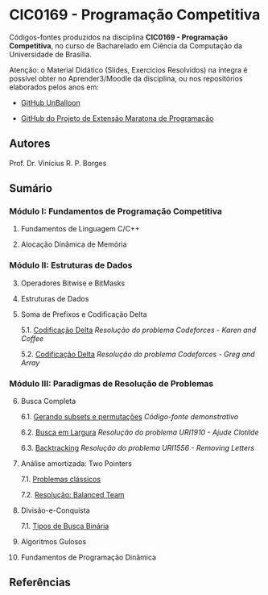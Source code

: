 # CIC0169 - Programação Competitiva

Códigos-fontes produzidos na disciplina **CIC0169 - Programação Competitiva**, no curso de Bacharelado em Ciência da Computação da Universidade de Brasília.

Atenção: o Material Didático (Slides, Exercícios Resolvidos) na íntegra é possível obter no Aprender3/Moodle da disciplina, ou nos repositórios elaborados pelos anos em:

- [GitHub UnBalloon](https://github.com/unballoon)

- [GitHub do Projeto de Extensão Maratona de Programação](https://github.com/UnB-CIC/Maratona-Extensao)

## Autores

Prof. Dr. Vinícius R. P. Borges

## Sumário

### Módulo I: Fundamentos de Programação Competitiva

1. Fundamentos de Linguagem C/C++
  
2. Alocação Dinâmica de Memória

### Módulo II: Estruturas de Dados

3. Operadores Bitwise e BitMasks

4. Estruturas de Dados

5. Soma de Prefixos e Codificação Delta

    5.1. [Codificação Delta](upsolving/karen_and_coffee.cpp) *Resolução do problema Codeforces - Karen and Coffee*
    
    5.2. [Codificação Delta](upsolving/greg_array.cpp) *Resolução do problema Codeforces - Greg and Array*


### Módulo III: Paradigmas de Resolução de Problemas

6. Busca Completa

     6.1. [Gerando subsets e permutações](general/busca_completa.cpp) *Código-fonte demonstrativo*

     6.2. [Busca em Largura](upsolving/uri1910_ajude_clotilde.cpp) *Resolução do problema URI1910 - Ajude Clotilde*
     
     6.3. [Backtracking](upsolving/uri1556_removing_letters.cpp) *Resolução do problema URI1556 - Removing Letters*

7. Análise amortizada: Two Pointers

     7.1. [Problemas clássicos](general/busca_completa.cpp)

     7.2. [Resolução: Balanced Team](upsolving/busca_completa.cpp)

8. Divisão-e-Conquista

    7.1. [Tipos de Busca Binária](general/busca_completa.cpp)

8. Algoritmos Gulosos

9. Fundamentos de Programação Dinâmica


## Referências

